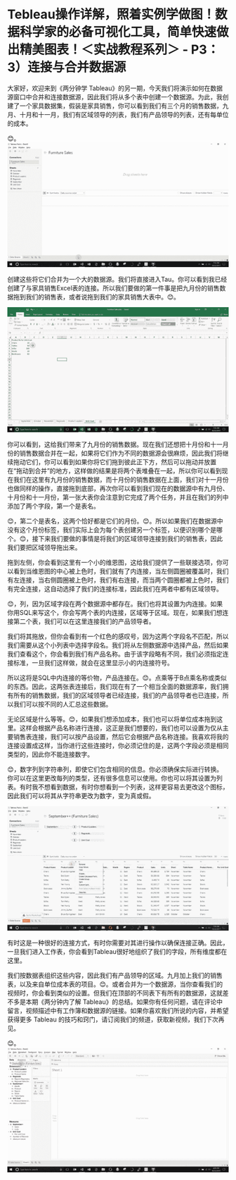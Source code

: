 # Tebleau操作详解，照着实例学做图！数据科学家的必备可视化工具，简单快速做出精美图表！＜实战教程系列＞ - P3：3）连接与合并数据源 

大家好，欢迎来到《两分钟学 Tableau》的另一期，今天我们将演示如何在数据源窗口中合并和连接数据源，因此我们将从多个表中创建一个数据源。为此，我创建了一个家具数据集，假装是家具销售，你可以看到我们有三个月的销售数据，九月、十月和十一月，我们有区域领导的列表，我们有产品领导的列表，还有每单位的成本。

😊。![](img/367e9a861f5d59f02c38cd30a5009b26_1.png)

创建这些将它们合并为一个大的数据源。我们将直接进入Tau。你可以看到我已经创建了与家具销售Excel表的连接。所以我们要做的第一件事是把九月份的销售数据拖到我们的销售表，或者说拖到我们的家具销售大表中。😊。

![](img/367e9a861f5d59f02c38cd30a5009b26_3.png)

你可以看到，这给我们带来了九月份的销售数据。现在我们还想把十月份和十一月份的销售数据合并在一起，如果将它们作为不同的数据源会很麻烦，因此我们将继续拖动它们，你可以看到如果你将它们拖到彼此正下方，然后可以拖动并放置在“拖动到合并”的地方，这样做的结果是将两个表堆叠在一起，所以你可以看到现在我们在这里有九月份的销售数据，而十月份的销售数据在上面，我们对十一月份也做同样的操作，直接拖到底部，再次你可以看到我们现在的数据源中有九月份、十月份和十一月份，第一张大表你会注意到它完成了两个任务，并且在我们的列中添加了两个字段，第一个是表名。

😊，第二个是表名，这两个恰好都是它们的月份。😊。所以如果我们在数据源中没有这个月份标签，我们实际上会为每个表创建另一个标签，以便识别哪个是哪个。😊，接下来我们要做的事情是将我们的区域领导连接到我们的销售表，因此我们要把区域领导拖出来。

拖到左侧，你会看到这里有一个小的维恩图，这给我们提供了一些联接选项，你可以看到当维恩图的中心被上色时，我们就有了内连接，当左侧圆圈被覆盖时，我们有左连接，当右侧圆圈被上色时，我们有右连接，而当两个圆圈都被上色时，我们有完全连接，这自动选择了我们的连接标准，因此我们在两者中都有区域领导。

😊，列，因为区域字段在两个数据源中都存在。我们也将其设置为内连接。如果你用SQL来写这个，你会写两个表的内连接，区域等于区域。现在，如果我们想连接第二个表，我们可以在这里连接我们的产品领导者。

我们将其拖放，但你会看到有一个红色的感叹号，因为这两个字段名不匹配，所以我们需要从这个小列表中选择字段名。我们将从左侧数据源中选择产品，然后如果我们查看这个，你会看到我们有产品名称。由于该字段略有不同，我们必须指定连接标准，一旦我们这样做，就会在这里显示小的内连接符号。

所以这将是SQL中内连接的等价物，产品连接在。😊。点乘等于B点乘名称或类似的东西。因此，这两张表连接后，我们现在有了一个相当全面的数据源率，我们拥有所有的销售数据，我们的区域领导者已经连接，我们的产品领导者也已连接，所以我们可以按不同的人汇总这些数据。

无论区域是什么等等。😊，如果我们想添加成本，我们也可以将单位成本拖到这里。这样会根据产品名称进行连接，这正是我们想要的，我们也可以设置为仅从主要销售表连接，我们可以按产品设置，然后它会根据产品名称连接。我喜欢将我的连接设置成这样，当你进行这些连接时，你必须记住的是，这两个字段必须是相同类型的，因此你不能连接数字。

😊，数字列到字符串列，即使它们包含相同的信息。你必须确保实际进行转换。你可以在这里更改每列的类型，还有很多信息可以使用。你也可以将其设置为列表。有时我不想看到数据，有时你想看到一个列表，这样更容易去更改这个图标，因此我们可以将其从字符串更改为数字，变为真或假。

![](img/367e9a861f5d59f02c38cd30a5009b26_5.png)

有时这是一种很好的连接方式，有时你需要对其进行操作以确保连接正确。因此，一旦我们进入工作表，你会看到Tableau很好地组织了我们的字段，所有维度都在这里。

我们按数据表组织这些内容，因此我们有产品领导的区域。九月加上我们的销售表，以及来自单位成本表的项目。😊。或者合并为一个数据源，当你查看我们的视频时，你会看到类似的设置。但我们在顶部的不同表下有所有的数据源，这就差不多是本期《两分钟内了解 Tableau》的总结。如果你有任何问题，请在评论中留言，视频描述中有工作簿和数据源的链接。如果你喜欢我们所说的内容，并希望获得更多 Tableau 的技巧和窍门，请订阅我们的频道，获取新视频，我们下次再见。

😊。![](img/367e9a861f5d59f02c38cd30a5009b26_7.png)

